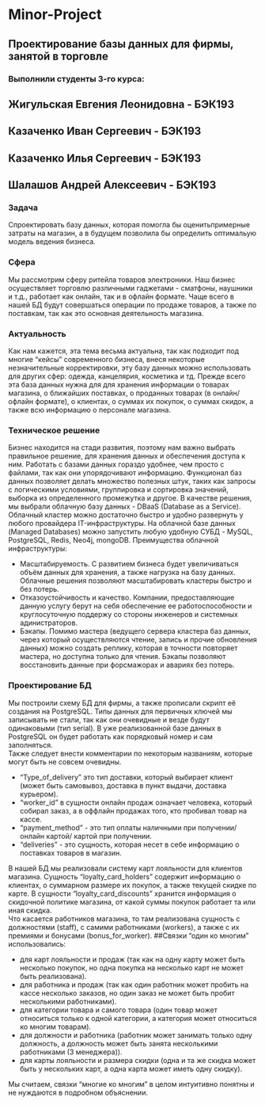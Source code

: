 # Minor-Project
## Проектирование базы данных для фирмы, занятой в торговле
### Выполнили студенты 3-го курса:  
## Жигульская Евгения Леонидовна - БЭК193
## Казаченко Иван Сергеевич - БЭК193
## Казаченко Илья Сергеевич - БЭК193 
## Шалашов Андрей Алексеевич - БЭК193 
### Задача
Спроектировать базу данных, которая помогла бы оценитьпримерные затраты на магазин, а в будущем позволила бы определить оптимальую модель ведения бизнеса.
### Сфера
Мы рассмотрим сферу ритейла товаров электроники. Наш бизнес осуществляет торговлю различными гаджетами - сматфоны, наушники и т.д., работает как онлайн, так и в офлайн формате. Чаще всего в нашей БД будут совершаться операции по продаже товаров, а также по поставкам, так как это основная деятельность магазина. 
### Актуальность
Как нам кажется, эта тема весьма актуальна, так как подходит под многие “кейсы” современного бизнеса, внеся некоторые незначительные корректировки, эту базу данных можно использовать для других сфер: одежда, канцелярия, косметика и тд. Прежде всего эта база данных нужна для для хранения информации о товарах магазина, о ближайших поставках, о проданных товарах (в онлайн/офлайн формате), о клиентах, о суммах их покупок, о суммах скидок, а также всю информацию о персонале магазина.
### Техническое решение
Бизнес находится на стади развития, поэтому нам важно выбрать правильное решение, для хранения данных и обеспечения доступа к ним. 
Работать с базами данных гораздо удобнее, чем просто с файлами, так как они упорядочивают информацию. Функционал баз данных позволяет делать множество полезных штук, таких как запросы с логическими условиями, группировка и сортировка значений, выборка из определенного промежутка и другое.
В качестве решения, мы выбрали облачную базу данных - DBaaS (Database as a Service). Облачный кластер можно достаточно быстро и удобно развернуть у любого провайдера IT-инфраструктуры. На облачной базе данных (Managed Databases) можно запустить любую удобную СУБД - MySQL, PostgreSQL, Redis, Neo4j, mongoDB. 
Преимущества облачной инфраструктуры:  
+ Масштабируемость. С развитием бизнеса будет увеличиваться объём данных для хранения, а также нагрузка на базу данных. Облачные решения позволяют масштабировать кластеры быстро и без потерь.  
+ Отказоустойчивость и качество. Компании, предоставляющие данную услугу берут на себя обеспечение ее работоспособности и круглосуточную поддержу со стороны инженеров и системных адинистраторов.  
+ Бэкапы. Помимо мастера (ведущего сервера кластера баз данных, через который осуществляются чтение, запись и прочие обновления данных) можно создать реплику, которая в точности повторяет мастера, но доступна только для чтения. Бэкапы позволяют восстановить данные при форсмажорах и авариях без потерь.
### Проектирование БД
Мы построили схему БД для фирмы, а также прописали скрипт её создания на PostgreSQL. Типы данных для первичных ключей мы записывать не стали, так как они очевидные и везде будут одинаковыми (тип serial). В уже реализованной базе данных в PostgreSQL он будет работать как порядковый номер и сам заполняться.  
Также следует внести комментарии по некоторым названиям, которые могут быть не совсем очевидны. 
+ “Type_of_delivery” это тип доставки, который выбирает клиент (может быть самовывоз, доставка в пункт выдачи, доставка курьером). 
+ “worker_id” в сущности онлайн продаж означает человека, который собирал заказ, а в оффлайн продажах того, кто пробивал товар на кассе. 
+ “payment_method” - это тип оплаты наличными при получении/онлайн картой/ картой при получении. 
+ “deliveries” - это сущность, которая несет в себе информацию о поставках товаров в магазин.  

В нашей БД мы реализовали систему карт лояльности для клиентов магазина. Сущность “loyalty_card_holders” содержит информацию о клиентах, о суммарном размере их покупок, а также текущей скидке по карте. В сущности “loyalty_card_discounts” хранится информация о скидочной политике магазина, от какой суммы покупок работает та или иная скидка.  
Что касается работников магазина, то там реализована сущность с должностями (staff), с самими работниками (workers), а также с их премиями и бонусами (bonus_for_worker). 
##Связки “один ко многим” использовались: 
+ для карт лояльности и продаж (так как на одну карту может быть несколько покупок, но одна покупка на несколько карт не может быть реализована). 
+ для работника и продаж (так как один работник может пробить на кассе  несколько заказов, но один заказ не может быть пробит несколькими работниками). 
+ для категории товара и самого товара (один товар может относиться только к одной категории, а категория может относиться ко многим товарам). 
+ для должности и работника (работник может занимать только одну должность, а должность может быть занята несколькими работниками (3 менеджера)). 
+ для карты лояльности и размера скидки (одна и та же скидка может быть у нескольких карт, а одна карта может иметь одну скидку). 

Мы считаем, связки “многие ко многим” в целом  интуитивно понятны и не нуждаются в подробном объяснении. 
